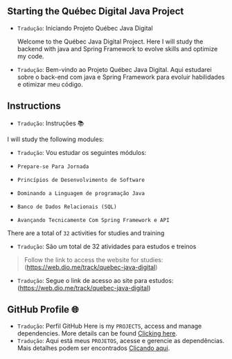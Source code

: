 ## Starting the Québec Digital Java Project
- `Tradução`: Iniciando Projeto Québec Java Digital

    Welcome to the Québec Java Digital Project. Here I will study the backend with java and Spring Framework to evolve skills and optimize my code.

- `Tradução`: Bem-vindo ao Projeto Québec Java Digital. Aqui estudarei sobre o back-end com java e Spring Framework para evoluir habilidades e otimizar meu código.

## Instructions
- `Tradução`: Instruções 📚

I will study the following modules:
- `Tradução`: Vou estudar os seguintes módulos:

- `Prepare-se Para Jornada`
- `Princípios de Desenvolvimento de Software`
- `Dominando a Linguagem de programação Java`
- `Banco de Dados Relacionais (SQL)`
- `Avançando Tecnicamente Com Spring Framework e API`

There are a total of `32` activities for studies and training
- `Tradução`: São um total de 32 atividades para estudos e treinos

> Follow the link to access the website for studies: (https://web.dio.me/track/quebec-java-digital)
- `Tradução`: Segue o link de acesso ao site para estudos:  (https://web.dio.me/track/quebec-java-digital)
## GitHub Profile 🌐
- `Tradução`: Perfil GitHub
Here is my `PROJECTS`, access and manage dependencies. More details can be found [Clicking here](https://github.com/teodoroast).
- `Tradução`: Aqui está meus  `PROJETOS`, acesse e gerencie as dependências. Mais detalhes podem ser encontrados [Clicando aqui](https://github.com/teodoroast).